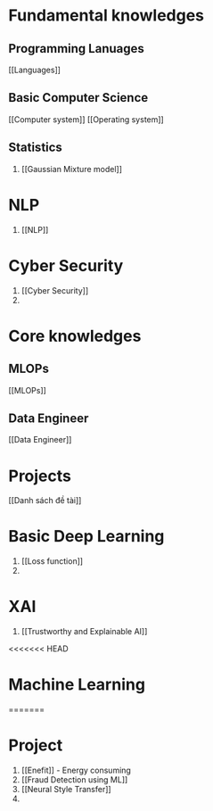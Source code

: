 # Fundamental knowledges

## Programming Lanuages
[[Languages]]
## Basic Computer Science
[[Computer system]]
[[Operating system]]

## Statistics
1. [[Gaussian Mixture model]]

# NLP
1. [[NLP]]

# Cyber Security
1. [[Cyber Security]]
2. 
# Core knowledges
## MLOPs
[[MLOPs]]

## Data Engineer
[[Data Engineer]]

# Projects
[[Danh sách đề tài]]

# Basic Deep Learning
1. [[Loss function]]
2. 

# XAI
1. [[Trustworthy and Explainable AI]]

<<<<<<< HEAD
# Machine Learning
=======
# Project
1. [[Enefit]] - Energy consuming 
2. [[Fraud Detection using ML]]
3. [[Neural Style Transfer]]
4. 

